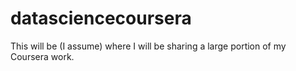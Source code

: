 # datasciencecoursera
This will be (I assume) where I will be sharing a large portion of my Coursera work.
